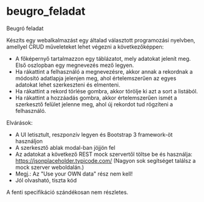 # beugro_feladat
Beugró feladat

Készíts egy webalkalmazást egy általad választott programozási nyelvben, amellyel CRUD műveleteket lehet végezni a következőképpen:
  - A főképernyő tartalmazzon egy táblázatot, mely adatokat jelenít meg. Első oszlopban egy megnevezés mező legyen.
  - Ha rákattint a felhasználó a megnevezésre, akkor annak a rekordnak a módosító adatlapja jelenjen meg, ahol értelemszerűen az egyes adatokat lehet szerkeszteni és elmenteni.
  - Ha rákattint a rekord törlése gombra, akkor törölje ki azt a sort a listából.
  - Ha rákattint a hozzáadás gombra, akkor értelemszerűen ismét a szerkesztő felület jelenne meg, ahol új rekordot tud rögzíteni a felhasználó.

Elvárások:
  - A UI letisztult, reszponzív legyen és Bootstrap 3 framework-öt használjon
  - A szerkesztő ablak modal-ban jöjjön fel
  - Az adatokat a következő REST mock szervertől töltse be és használja: https://jsonplaceholder.typicode.com/ (Nagyon sok segítséget találsz a mock szerver weboldalán.)
  - Megj.: Az "Use your OWN data" rész nem kell!
  - Jól olvasható, tiszta kód

A fenti specifikáció szándékosan nem részletes.
